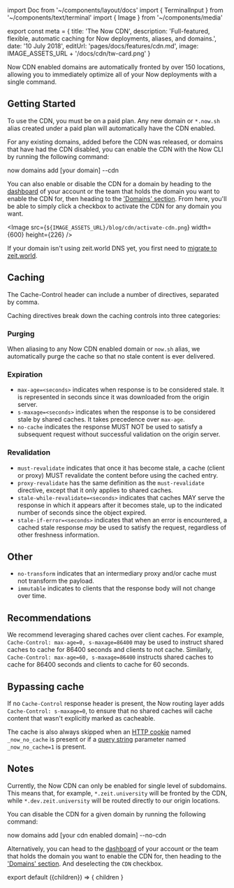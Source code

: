 import Doc from '~/components/layout/docs'
import { TerminalInput } from '~/components/text/terminal'
import { Image } from '~/components/media'

export const meta = {
title: 'The Now CDN',
description: 'Full-featured, flexible, automatic caching for Now deployments, aliases, and domains.',
date: '10 July 2018',
editUrl: 'pages/docs/features/cdn.md',
image: IMAGE_ASSETS_URL + '/docs/cdn/tw-card.png'
}

Now CDN enabled domains are automatically fronted by over 150 locations, allowing you to immediately optimize all of your Now deployments with a single command.

## Getting Started

To use the CDN, you must be on a paid plan. Any new domain or `*.now.sh` alias created under a paid plan will automatically have the CDN enabled.

For any existing domains, added before the CDN was released, or domains that have had the CDN disabled, you can enable the CDN with the Now CLI by running the following command:

<TerminalInput>now domains add [your domain] --cdn</TerminalInput>

You can also enable or disable the CDN for a domain by heading to the [dashboard](https://zeit.co/dashboard) of your account or the team that holds the domain you want to enable the CDN for, then heading to the ['Domains' section](https://zeit.co/dashboard/domains). From here, you'll be able to simply click a checkbox to activate the CDN for any domain you want.

<Image
src={`${IMAGE_ASSETS_URL}/blog/cdn/activate-cdn.png`}
width={600}
height={226}
/>

If your domain isn't using zeit.world DNS yet, you first need to [migrate to zeit.world](https://zeit.co/world#get-started).

## Caching

The Cache-Control header can include a number of directives, separated by comma.

Caching directives break down the caching controls into three categories:

### Purging

When aliasing to any Now CDN enabled domain or `now.sh` alias, we automatically purge the cache so that no stale content is ever delivered.

### Expiration

- `max-age=<seconds>` indicates when response is to be considered stale. It is represented in seconds since it was downloaded from the origin server.
- `s-maxage=<seconds>` indicates when the response is to be considered stale by shared caches. It takes precedence over `max-age`.
- `no-cache` indicates the response MUST NOT be used to satisfy a subsequent request without successful validation on the origin server.

### Revalidation

- `must-revalidate` indicates that once it has become stale, a cache (client or proxy) MUST revalidate the content before using the cached entry.
- `proxy-revalidate` has the same definition as the `must-revalidate` directive, except that it only applies to shared caches.
- `stale-while-revalidate=<seconds>` indicates that caches MAY serve the response in which it appears after it becomes stale, up to the indicated number of seconds since the object expired.
- `stale-if-error=<seconds>` indicates that when an error is encountered, a cached stale response _may_ be used to satisfy the request, regardless of other freshness information.

## Other

- `no-transform` indicates that an intermediary proxy and/or cache must not transform the payload.
- `immutable` indicates to clients that the response body will not change over time.

## Recommendations

We recommend leveraging shared caches over client caches. For example, `Cache-Control: max-age=0, s-maxage=86400` may be used to instruct shared caches to cache for 86400 seconds and clients to not cache. Similarly, `Cache-Control: max-age=60, s-maxage=86400` instructs shared caches to cache for 86400 seconds and clients to cache for 60 seconds.

## Bypassing cache

If no `Cache-Control` response header is present, the Now routing layer adds `Cache-Control: s-maxage=0`, to ensure that no shared caches will cache content that wasn't explicitly marked as cacheable.

The cache is also always skipped when an [HTTP cookie](https://developer.mozilla.org/en-US/docs/Web/HTTP/Cookies) named `_now_no_cache` is present or if a [query string](https://en.wikipedia.org/wiki/Query_string) parameter named `_now_no_cache=1` is present.

## Notes

Currently, the Now CDN can only be enabled for single level of subdomains. This means that, for example, `*.zeit.university` will be fronted by the CDN, while `*.dev.zeit.university` will be routed directly to our origin locations.

You can disable the CDN for a given domain by running the following command:

<TerminalInput>now domains add [your cdn enabled domain] --no-cdn</TerminalInput>

Alternatively, you can head to the [dashboard](https://zeit.co/dashboard) of your account or the team that holds the domain you want to enable the CDN for, then heading to the ['Domains' section](https://zeit.co/dashboard/domains). And deselecting the `CDN` checkbox.

export default ({children}) => <Doc meta={meta}>{ children }</Doc>
